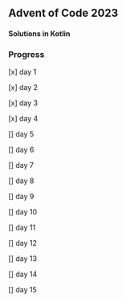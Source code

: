 ## Advent of Code 2023

#### Solutions in Kotlin

### Progress

[x] day 1

[x] day 2

[x] day 3

[x] day 4

[] day 5

[] day 6

[] day 7

[] day 8

[] day 9

[] day 10

[] day 11

[] day 12

[] day 13

[] day 14

[] day 15


